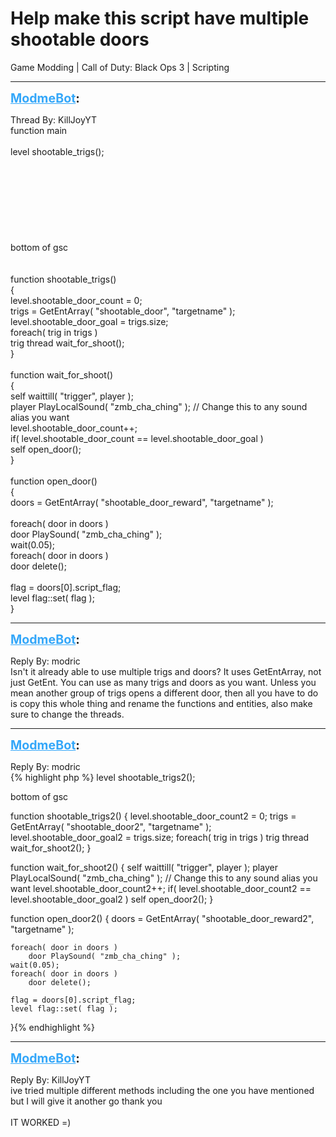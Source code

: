 # Help make this script have multiple shootable doors
Game Modding | Call of Duty: Black Ops 3 | Scripting

---
<strong style="font-size: 1.4em;"><span style="text-decoration: underline;text-decoration-color: #34a7f9;"><span style="color:#34a7f9;">ModmeBot</span></span>:</strong>

<p>Thread By: KillJoyYT<br />function main<br /><br /> level shootable_trigs();<br /> <br /> <br /> <br /> <br /> <br /> <br /> <br /> <br />bottom of gsc<br /> <br /><br />function shootable_trigs()<br />{<br />    level.shootable_door_count = 0; <br />    trigs = GetEntArray( &quot;shootable_door&quot;, &quot;targetname&quot; ); <br />    level.shootable_door_goal = trigs.size; <br />    foreach( trig in trigs )<br />        trig thread wait_for_shoot(); <br />}<br /> <br />function wait_for_shoot()<br />{<br />    self waittill( &quot;trigger&quot;, player ); <br />    player PlayLocalSound( &quot;zmb_cha_ching&quot; );   // Change this to any sound alias you want<br />    level.shootable_door_count++; <br />    if( level.shootable_door_count == level.shootable_door_goal )<br />        self open_door(); <br />}<br /> <br />function open_door()<br />{<br />    doors = GetEntArray( &quot;shootable_door_reward&quot;, &quot;targetname&quot; ); <br />    <br />    foreach( door in doors )<br />        door PlaySound( &quot;zmb_cha_ching&quot; ); <br />    wait(0.05); <br />    foreach( door in doors )<br />        door delete(); <br />    <br />    flag = doors[0].script_flag; <br />    level flag::set( flag ); <br />}</p>

---
<strong style="font-size: 1.4em;"><span style="text-decoration: underline;text-decoration-color: #34a7f9;"><span style="color:#34a7f9;">ModmeBot</span></span>:</strong>

<p>Reply By: modric<br />Isn&#39;t it already able to use multiple trigs and doors? It uses GetEntArray, not just GetEnt. You can use as many trigs and doors as you want. Unless you mean another group of trigs opens a different door, then all you have to do is copy this whole thing and rename the functions and entities, also make sure to change the threads.</p>

---
<strong style="font-size: 1.4em;"><span style="text-decoration: underline;text-decoration-color: #34a7f9;"><span style="color:#34a7f9;">ModmeBot</span></span>:</strong>

<p>Reply By: modric<br />{% highlight php %}
level shootable_trigs2();
 
 
 
 
 
 
 
 
bottom of gsc
 

function shootable_trigs2()
{
    level.shootable_door_count2 = 0; 
    trigs = GetEntArray( "shootable_door2", "targetname" ); 
    level.shootable_door_goal2 = trigs.size; 
    foreach( trig in trigs )
        trig thread wait_for_shoot2(); 
}
 
function wait_for_shoot2()
{
    self waittill( "trigger", player ); 
    player PlayLocalSound( "zmb_cha_ching" );   // Change this to any sound alias you want
    level.shootable_door_count2++; 
    if( level.shootable_door_count2 == level.shootable_door_goal2 )
        self open_door2(); 
}
 
function open_door2()
{
    doors = GetEntArray( "shootable_door_reward2", "targetname" ); 
    
    foreach( door in doors )
        door PlaySound( "zmb_cha_ching" ); 
    wait(0.05); 
    foreach( door in doors )
        door delete(); 
    
    flag = doors[0].script_flag; 
    level flag::set( flag ); 
}{% endhighlight %}
</p>

---
<strong style="font-size: 1.4em;"><span style="text-decoration: underline;text-decoration-color: #34a7f9;"><span style="color:#34a7f9;">ModmeBot</span></span>:</strong>

<p>Reply By: KillJoyYT<br />ive tried multiple different methods including the one you have mentioned but I will give it another go thank you<br /> <br />IT WORKED =)</p>

